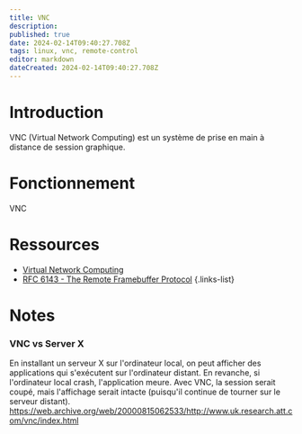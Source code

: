```yaml
---
title: VNC
description: 
published: true
date: 2024-02-14T09:40:27.708Z
tags: linux, vnc, remote-control
editor: markdown
dateCreated: 2024-02-14T09:40:27.708Z
---
```


# Introduction
VNC (Virtual Network Computing) est un système de prise en main à distance de session graphique.

# Fonctionnement
VNC 

# Ressources
- [Virtual Network Computing](https://en.wikipedia.org/wiki/Virtual_Network_Computing)
- [RFC 6143 - The Remote Framebuffer Protocol](https://datatracker.ietf.org/doc/html/rfc6143)
{.links-list}


# Notes
### VNC vs Server X
En installant un serveur X sur l'ordinateur local, on peut afficher des applications qui s'exécutent sur l'ordinateur distant. En revanche, si l'ordinateur local crash, l'application meure. Avec VNC, la session serait coupé, mais l'affichage serait intacte (puisqu'il continue de tourner sur le serveur distant).
https://web.archive.org/web/20000815062533/http://www.uk.research.att.com/vnc/index.html

